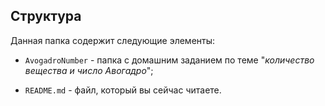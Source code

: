 ## Структура

Данная папка содержит следующие элементы:

* `AvogadroNumber` - папка с домашним заданием по теме "*количество вещества и число Авогадро*";
<!--
* `GasLaws` - папка с домашним заданием по теме "*газы и газовые законы*";
* `Equivalent` - папка с домашним заданием по теме "*понятие эквивалента*";
-->
* `README.md` - файл, который вы сейчас читаете.